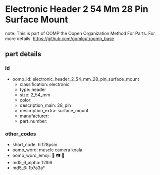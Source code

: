 # Electronic Header 2 54 Mm 28 Pin Surface Mount  

note: This is part of OOMP the Oopen Organization Method For Parts. For more details: https://github.com/oomlout/oomp_base

##  part details





### id
* oomp_id: electronic_header_2_54_mm_28_pin_surface_mount
  * classification: electronic
  * type: header
  * size: 2_54_mm
  * color: 
  * description_main: 28_pin
  * description_extra: surface_mount
  * manufacturer: 
  * part_number: 

### other_codes
* short_code: hi128psm
* oomp_word: muscle camera koala
* oomp_word_emoji: :muscle: :camera: :koala:
* md5_6_alpha: 12lh6
* md5_6: 1b7a3a* 